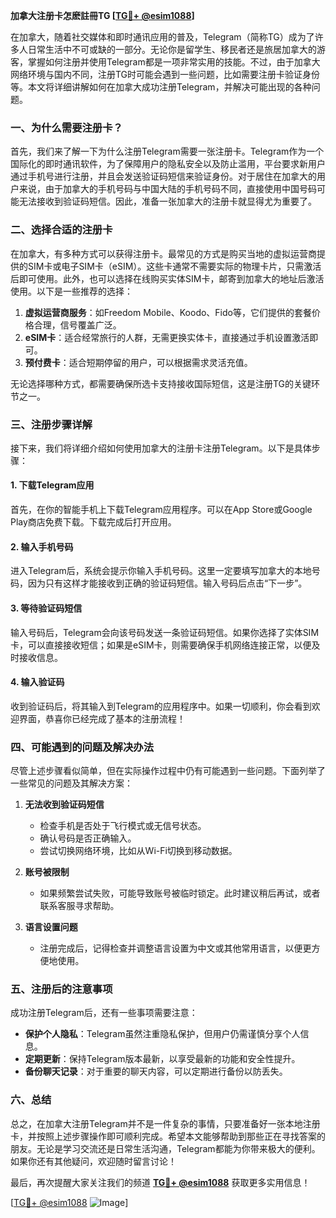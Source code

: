 **加拿大注册卡怎麽註冊TG [[TG💪+ @esim1088](https://t.me/s/esim1088)]**

在加拿大，随着社交媒体和即时通讯应用的普及，Telegram（简称TG）成为了许多人日常生活中不可或缺的一部分。无论你是留学生、移民者还是旅居加拿大的游客，掌握如何注册并使用Telegram都是一项非常实用的技能。不过，由于加拿大网络环境与国内不同，注册TG时可能会遇到一些问题，比如需要注册卡验证身份等。本文将详细讲解如何在加拿大成功注册Telegram，并解决可能出现的各种问题。

### 一、为什么需要注册卡？

首先，我们来了解一下为什么注册Telegram需要一张注册卡。Telegram作为一个国际化的即时通讯软件，为了保障用户的隐私安全以及防止滥用，平台要求新用户通过手机号进行注册，并且会发送验证码短信来验证身份。对于居住在加拿大的用户来说，由于加拿大的手机号码与中国大陆的手机号码不同，直接使用中国号码可能无法接收到验证码短信。因此，准备一张加拿大的注册卡就显得尤为重要了。

### 二、选择合适的注册卡

在加拿大，有多种方式可以获得注册卡。最常见的方式是购买当地的虚拟运营商提供的SIM卡或电子SIM卡（eSIM）。这些卡通常不需要实际的物理卡片，只需激活后即可使用。此外，也可以选择在线购买实体SIM卡，邮寄到加拿大的地址后激活使用。以下是一些推荐的选择：

1. **虚拟运营商服务**：如Freedom Mobile、Koodo、Fido等，它们提供的套餐价格合理，信号覆盖广泛。
2. **eSIM卡**：适合经常旅行的人群，无需更换实体卡，直接通过手机设置激活即可。
3. **预付费卡**：适合短期停留的用户，可以根据需求灵活充值。

无论选择哪种方式，都需要确保所选卡支持接收国际短信，这是注册TG的关键环节之一。

### 三、注册步骤详解

接下来，我们将详细介绍如何使用加拿大的注册卡注册Telegram。以下是具体步骤：

#### 1. 下载Telegram应用
首先，在你的智能手机上下载Telegram应用程序。可以在App Store或Google Play商店免费下载。下载完成后打开应用。

#### 2. 输入手机号码
进入Telegram后，系统会提示你输入手机号码。这里一定要填写加拿大的本地号码，因为只有这样才能接收到正确的验证码短信。输入号码后点击“下一步”。

#### 3. 等待验证码短信
输入号码后，Telegram会向该号码发送一条验证码短信。如果你选择了实体SIM卡，可以直接接收短信；如果是eSIM卡，则需要确保手机网络连接正常，以便及时接收信息。

#### 4. 输入验证码
收到验证码后，将其输入到Telegram的应用程序中。如果一切顺利，你会看到欢迎界面，恭喜你已经完成了基本的注册流程！

### 四、可能遇到的问题及解决办法

尽管上述步骤看似简单，但在实际操作过程中仍有可能遇到一些问题。下面列举了一些常见的问题及其解决方案：

1. **无法收到验证码短信**
   - 检查手机是否处于飞行模式或无信号状态。
   - 确认号码是否正确输入。
   - 尝试切换网络环境，比如从Wi-Fi切换到移动数据。

2. **账号被限制**
   - 如果频繁尝试失败，可能导致账号被临时锁定。此时建议稍后再试，或者联系客服寻求帮助。

3. **语言设置问题**
   - 注册完成后，记得检查并调整语言设置为中文或其他常用语言，以便更方便地使用。

### 五、注册后的注意事项

成功注册Telegram后，还有一些事项需要注意：

- **保护个人隐私**：Telegram虽然注重隐私保护，但用户仍需谨慎分享个人信息。
- **定期更新**：保持Telegram版本最新，以享受最新的功能和安全性提升。
- **备份聊天记录**：对于重要的聊天内容，可以定期进行备份以防丢失。

### 六、总结

总之，在加拿大注册Telegram并不是一件复杂的事情，只要准备好一张本地注册卡，并按照上述步骤操作即可顺利完成。希望本文能够帮助到那些正在寻找答案的朋友。无论是学习交流还是日常生活沟通，Telegram都能为你带来极大的便利。如果你还有其他疑问，欢迎随时留言讨论！

最后，再次提醒大家关注我们的频道 **[TG💪+ @esim1088](https://t.me/s/esim1088)** 获取更多实用信息！  

[[TG💪+ @esim1088](https://t.me/s/esim1088) ![Image](https://i.postimg.cc/4NQfJmqS/Snipaste-2025-05-13-00-14-12.png)]